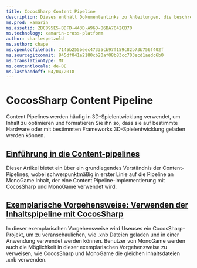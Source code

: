 ```yaml
---
title: CocosSharp Content Pipeline
description: Dieses enthält Dokumentenlinks zu Anleitungen, die beschreiben, die Inhalt CocosSharp-Pipeline.
ms.prod: xamarin
ms.assetid: 2BC895E5-BDFD-443D-A96D-86BA7042CB70
ms.technology: xamarin-cross-platform
author: charlespetzold
ms.author: chape
ms.openlocfilehash: 7145b255beec47335cb97f159c82b73b756f402f
ms.sourcegitcommit: 945df041e2180cb20af08b83cc703ecd1aedc6b0
ms.translationtype: MT
ms.contentlocale: de-DE
ms.lasthandoff: 04/04/2018
---
```

# <a name="cocossharp-content-pipeline"></a>CocosSharp Content Pipeline

Content Pipelines werden häufig in 3D-Spielentwicklung verwendet, um Inhalt zu optimieren und formatieren Sie ihn so, dass sie auf bestimmte Hardware oder mit bestimmten Frameworks 3D-Spielentwicklung geladen werden können.

##  <a name="introduction-to-content-pipelinesgraphics-gamescocossharpcontent-pipelineintroductionmd"></a>[Einführung in die Content-pipelines](~/graphics-games/cocossharp/content-pipeline/introduction.md)

Dieser Artikel bietet ein über ein grundlegendes Verständnis der Content-Pipelines, wobei schwerpunktmäßig in erster Linie auf die Pipeline an MonoGame Inhalt, der eine Content Pipeline-Implementierung mit CocosSharp und MonoGame verwendet wird.

##  <a name="walkthrough--using-the-content-pipeline-with-cocossharpgraphics-gamescocossharpcontent-pipelinewalkthroughmd"></a>[Exemplarische Vorgehensweise: Verwenden der Inhaltspipeline mit CocosSharp](~/graphics-games/cocossharp/content-pipeline/walkthrough.md)

In dieser exemplarischen Vorgehensweise wird Useuses ein CocosSharp-Projekt, um zu veranschaulichen, wie .xnb Dateien geladen und in einer Anwendung verwendet werden können.  Benutzer von MonoGame werden auch die Möglichkeit in dieser exemplarischen Vorgehensweise zu verweisen, wie CocosSharp und MonoGame die gleichen Inhaltsdateien .xnb verwenden.  
